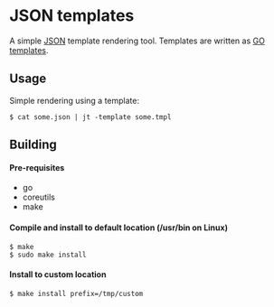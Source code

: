 # JSON templates
A simple [JSON] template rendering tool.
Templates are written as [GO templates][GOT].

## Usage
Simple rendering using a template:

```none
$ cat some.json | jt -template some.tmpl
```

## Building
#### Pre-requisites
- go
- coreutils
- make

#### Compile and install to default location (/usr/bin on Linux)

```none
$ make
$ sudo make install
```

#### Install to custom location

```none
$ make install prefix=/tmp/custom
```

[JSON]: http://json.org
[GOT]: http://golang.org/pkg/text/template/#pkg-overview
